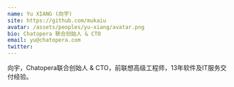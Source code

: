 ```yaml
---
name: Yu XIANG (向宇)
site: https://github.com/mukaiu
avatar: /assets/peoples/yu-xiang/avatar.png
bio: Chatopera 联合创始人 & CTO
email: yu@chatopera.com
twitter: 
---
```


向宇，Chatopera联合创始人 & CTO，前联想高级工程师，13年软件及IT服务交付经验。
